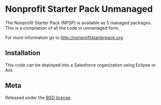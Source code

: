 Nonprofit Starter Pack Unmanaged
================================

The Nonprofit Starter Pack (NPSP) is available as 5 managed packages.
This is a compilation of all the code in unmanaged form.

For more information go to http://nonprofitstarterpack.org

Installation
---

This code can be deployed into a Salesforce organization using Eclipse or Ant.

Meta
----

Released under the [BSD license](http://www.opensource.org/licenses/BSD-3-Clause).